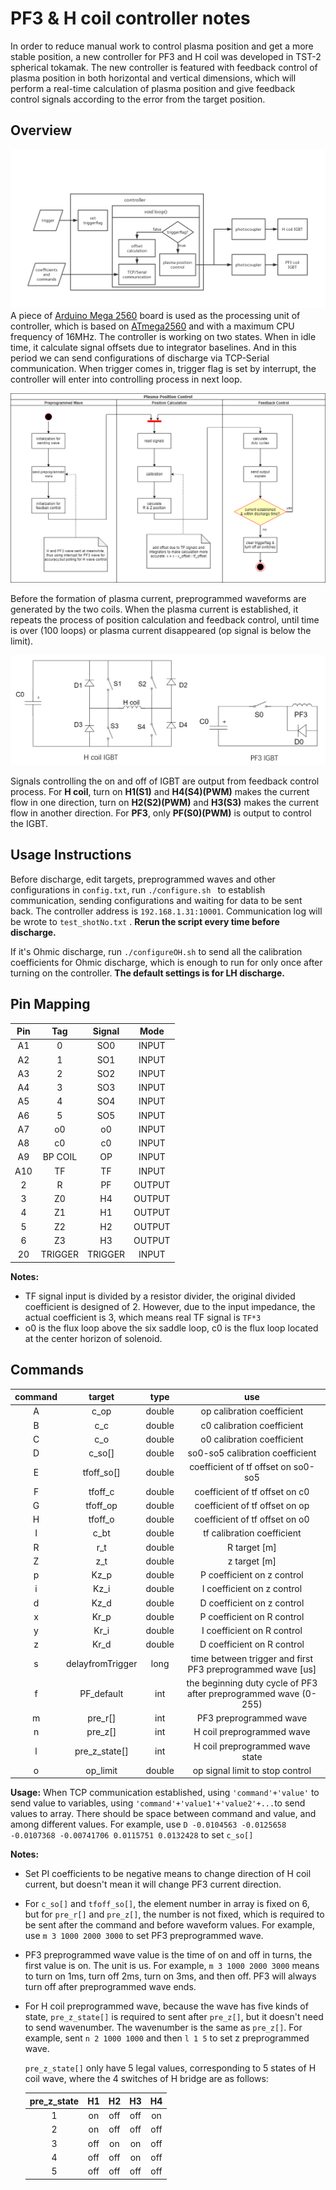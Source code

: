 # PF3 & H coil controller notes

In order to reduce manual work to control plasma position and get a more stable position, a new controller for PF3 and H coil was developed in TST-2 spherical tokamak. The new controller is featured with feedback control of plasma position in both horizontal and vertical dimensions, which will perform a real-time calculation of plasma position and give feedback control signals according to the error from the target position. 

## Overview

![sketch](/ref/sketch.png)A piece of [Arduino Mega 2560](https://www.arduino.cc/en/Guide/ArduinoMega2560) board is used as the processing unit of controller, which is based on [ATmega2560](/ref/Atmel-2549-8-bit-AVR-Microcontroller-ATmega640-1280-1281-2560-2561_datasheet.pdf) and with a maximum CPU frequency of 16MHz. The controller is working on two states. When in idle time,  it calculate signal offsets due to integrator baselines. And in this period we can send configurations of discharge via TCP-Serial communication. When trigger comes in, trigger flag is set by interrupt, the controller will enter into controlling process in next loop.

![controlling](/ref/controllingProcess.png)

Before the formation of plasma current, preprogrammed waveforms are generated by the two coils. When the plasma current is established, it repeats the process of position calculation and feedback control, until time is over (100 loops) or plasma current disappeared (op signal is below the limit).

  ![IGBT](/ref/IGBT.png)

Signals controlling the on and off of IGBT are output from feedback control process. For **H coil**, turn on **H1(S1)** and **H4(S4)(PWM)**  makes the current flow in one direction, turn on **H2(S2)(PWM)** and **H3(S3)** makes the current flow in another direction. For **PF3**, only **PF(S0)(PWM)** is output to control the IGBT. 

## Usage Instructions

Before discharge, edit targets, preprogrammed waves and other configurations in ```config.txt```, run ```./configure.sh ``` to establish communication, sending configurations and waiting for data to be sent back. The controller address is ```192.168.1.31:10001```. Communication log will be wrote to ```test_shotNo.txt``` . **Rerun the script every time before discharge.** 

If it's Ohmic discharge, run ```./configureOH.sh``` to send all the calibration coefficients for Ohmic discharge, which is enough to run for only once after turning on the controller. **The default settings is for LH discharge.**

## Pin Mapping

| Pin  |   Tag   | Signal  |  Mode  |
| :--: | :-----: | :-----: | :----: |
|  A1  |    0    |   SO0   | INPUT  |
|  A2  |    1    |   SO1   | INPUT  |
|  A3  |    2    |   SO2   | INPUT  |
|  A4  |    3    |   SO3   | INPUT  |
|  A5  |    4    |   SO4   | INPUT  |
|  A6  |    5    |   SO5   | INPUT  |
|  A7  |   o0    |   o0    | INPUT  |
|  A8  |   c0    |   c0    | INPUT  |
|  A9  | BP COIL |   OP    | INPUT  |
| A10  |   TF    |   TF    | INPUT  |
|  2   |    R    |   PF    | OUTPUT |
|  3   |   Z0    |   H4    | OUTPUT |
|  4   |   Z1    |   H1    | OUTPUT |
|  5   |   Z2    |   H2    | OUTPUT |
|  6   |   Z3    |   H3    | OUTPUT |
|  20  | TRIGGER | TRIGGER | INPUT  |

**Notes:**

- TF signal input is divided by a resistor divider, the original divided coefficient is designed of 2. However, due to the input impedance, the actual coefficient is 3, which means real TF signal is `TF*3`
- o0 is the flux loop above the six saddle loop, c0 is the flux loop located at the center horizon of solenoid.

## Commands

| command |      target      |  type  |                             use                              |
| :-----: | :--------------: | :----: | :----------------------------------------------------------: |
|    A    |       c_op       | double |                  op calibration coefficient                  |
|    B    |       c_c        | double |                  c0 calibration coefficient                  |
|    C    |       c_o        | double |                  o0 calibration coefficient                  |
|    D    |      c_so[]      | double |               so0-so5 calibration coefficient                |
|    E    |    tfoff_so[]    | double |             coefficient of tf offset on so0-so5              |
|    F    |     tfoff_c      | double |                coefficient of tf offset on c0                |
|    G    |     tfoff_op     | double |                coefficient of tf offset on op                |
|    H    |     tfoff_o      | double |                coefficient of tf offset on o0                |
|    I    |       c_bt       | double |                  tf calibration coefficient                  |
|    R    |       r_t        | double |                         R target [m]                         |
|    Z    |       z_t        | double |                         z target [m]                         |
|    p    |       Kz_p       | double |                  P coefficient on z control                  |
|    i    |       Kz_i       | double |                  I coefficient on z control                  |
|    d    |       Kz_d       | double |                  D coefficient on z control                  |
|    x    |       Kr_p       | double |                  P coefficient on R control                  |
|    y    |       Kr_i       | double |                  I coefficient on R control                  |
|    z    |       Kr_d       | double |                  D coefficient on R control                  |
|    s    | delayfromTrigger |  long  |  time between trigger and first PF3 preprogrammed wave [us]  |
|    f    |    PF_default    |  int   | the beginning duty cycle of PF3  after preprogrammed wave (0-255) |
|    m    |     pre_r[]      |  int   |                    PF3 preprogrammed wave                    |
|    n    |     pre_z[]      |  int   |                  H coil preprogrammed wave                   |
|    l    |  pre_z_state[]   |  int   |               H coil preprogrammed wave state                |
|    o    |     op_limit     | double |               op signal limit to stop control                |

**Usage:** When TCP communication established, using `'command'+'value'` to send value to variables, using `'command'+'value1'+'value2'+...`to send values to array. There should be space between command and value, and among different values. For example, use `D -0.0104563 -0.0125658 -0.0107368 -0.00741706 0.0115751 0.0132428` to set `c_so[]`

**Notes:**

- Set PI coefficients to be negative means to change direction of H coil current, but doesn't mean it will change PF3 current direction.

- For `c_so[]` and `tfoff_so[]`, the element number in array is fixed on 6, but for `pre_r[]` and `pre_z[]`, the number is not fixed, which is required to be sent after the command and before waveform values. For example, use `m 3 1000 2000 3000` to set PF3 preprogrammed wave.

- PF3 preprogrammed wave value is the time of on and off in turns, the first value is on. The unit is us. For example, `m 3 1000 2000 3000` means to turn on 1ms, turn off 2ms, turn on 3ms, and then off. PF3 will always turn off after preprogrammed wave ends.

- For H coil preprogrammed wave, because the wave has five kinds of state, `pre_z_state[]` is required to sent after `pre_z[]`, but it doesn't need to send wavenumber. The wavenumber is the same as `pre_z[]`. For example, sent `n 2 1000 1000` and then `l 1 5` to set z preprogrammed wave.

  `pre_z_state[]` only have 5 legal values, corresponding to 5 states of H coil wave, where the 4 switches of H bridge are as follows:

  | pre_z_state |  H1  |  H2  |  H3  |  H4  |
  | :---------: | :--: | :--: | :--: | :--: |
  |      1      |  on  | off  | off  |  on  |
  |      2      |  on  | off  | off  | off  |
  |      3      | off  |  on  |  on  | off  |
  |      4      | off  | off  |  on  | off  |
  |      5      | off  | off  | off  | off  |
